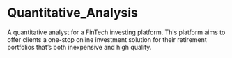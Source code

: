 # Quantitative_Analysis
A quantitative analyst for a FinTech investing platform. This platform aims to offer clients a one-stop online investment solution for their retirement portfolios that’s both inexpensive and high quality. 
